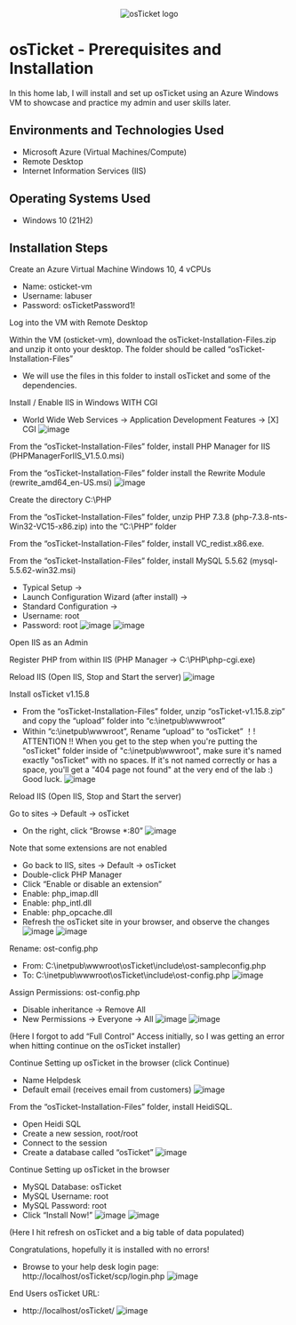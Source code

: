 <p align="center">
<img src="https://i.imgur.com/Clzj7Xs.png" alt="osTicket logo"/>
</p>

<h1>osTicket - Prerequisites and Installation</h1>
In this home lab, I will install and set up osTicket using an Azure Windows VM to showcase and practice my admin and user skills later.<br />

<h2>Environments and Technologies Used</h2>

- Microsoft Azure (Virtual Machines/Compute)
- Remote Desktop
- Internet Information Services (IIS)

<h2>Operating Systems Used </h2>

- Windows 10</b> (21H2)

<h2>Installation Steps</h2>

Create an Azure Virtual Machine Windows 10, 4 vCPUs
-	Name: osticket-vm
-	Username: labuser
-	Password: osTicketPassword1!

Log into the VM with Remote Desktop

Within the VM (osticket-vm), download the osTicket-Installation-Files.zip and unzip it onto your desktop. The folder should be called “osTicket-Installation-Files”
-	We will use the files in this folder to install osTicket and some of the dependencies.

Install / Enable IIS in Windows WITH CGI
-	World Wide Web Services -> Application Development Features -> [X] CGI ![image](https://github.com/user-attachments/assets/7dc7cd1e-2a26-4b2b-bf7d-6bb721a0917e)

 

From the “osTicket-Installation-Files” folder, install PHP Manager for IIS (PHPManagerForIIS_V1.5.0.msi)

From the “osTicket-Installation-Files” folder install the Rewrite Module (rewrite_amd64_en-US.msi) ![image](https://github.com/user-attachments/assets/82d4fbb2-7b27-4dec-bde2-b1eb3b955c56)


 

Create the directory C:\PHP

From the “osTicket-Installation-Files” folder, unzip PHP 7.3.8 (php-7.3.8-nts-Win32-VC15-x86.zip) into the “C:\PHP” folder

From the “osTicket-Installation-Files” folder, install VC_redist.x86.exe.

From the “osTicket-Installation-Files” folder, install MySQL 5.5.62 (mysql-5.5.62-win32.msi)
-	Typical Setup ->
-	Launch Configuration Wizard (after install) ->
-	Standard Configuration ->
-	Username: root
-	Password: root ![image](https://github.com/user-attachments/assets/98694b9b-5135-4060-bc5c-25bbae30d022) ![image](https://github.com/user-attachments/assets/f2fd4b36-8754-4115-bf33-7621e90400db)


 
 

Open IIS as an Admin

Register PHP from within IIS (PHP Manager -> C:\PHP\php-cgi.exe)

Reload IIS (Open IIS, Stop and Start the server) ![image](https://github.com/user-attachments/assets/8903891c-5207-4e23-8db5-16b054bc127a)

 

Install osTicket v1.15.8
-	From the “osTicket-Installation-Files” folder, unzip “osTicket-v1.15.8.zip” and copy the “upload” folder into “c:\inetpub\wwwroot”
-	Within “c:\inetpub\wwwroot”, Rename “upload” to “osTicket”
！! ATTENTION !! When you get to the step when you're putting the "osTicket" folder inside of "c:\inetpub\wwwroot", make sure it's named exactly "osTicket" with no spaces. If it's not named correctly or has a space, you'll get a "404 page not found" at the very end of the lab :) Good luck. ![image](https://github.com/user-attachments/assets/a6deb705-b040-4d2e-84e3-3df38573efee)


 

Reload IIS (Open IIS, Stop and Start the server)

Go to sites -> Default -> osTicket
-	On the right, click “Browse *:80” ![image](https://github.com/user-attachments/assets/5dd3ad37-3c6a-44df-8507-84ac781b1e25)


 

Note that some extensions are not enabled
-	Go back to IIS, sites -> Default -> osTicket
-	Double-click PHP Manager
-	Click “Enable or disable an extension”
-	Enable: php_imap.dll
-	Enable: php_intl.dll
-	Enable: php_opcache.dll
-	Refresh the osTicket site in your browser, and observe the changes ![image](https://github.com/user-attachments/assets/339a5e34-91a5-425c-ad1d-0e237546eef3) ![image](https://github.com/user-attachments/assets/d3d1fd8c-b238-441f-9af6-57d599fdf757)



 
 

Rename: ost-config.php
-	From: C:\inetpub\wwwroot\osTicket\include\ost-sampleconfig.php
-	To: C:\inetpub\wwwroot\osTicket\include\ost-config.php ![image](https://github.com/user-attachments/assets/d0c73f6e-5eb6-43d7-bc10-b5a931a6a5e5)


 

Assign Permissions: ost-config.php
-	Disable inheritance -> Remove All
-	New Permissions -> Everyone -> All ![image](https://github.com/user-attachments/assets/0b6dae00-7939-48b7-8195-da8f01e9aa42) ![image](https://github.com/user-attachments/assets/d1cba096-b86b-4014-a210-9994f2b738b7)



 

 
(Here I forgot to add “Full Control” Access initially, so I was getting an error when hitting continue on the osTicket installer)

Continue Setting up osTicket in the browser (click Continue)
-	Name Helpdesk
-	Default email (receives email from customers) ![image](https://github.com/user-attachments/assets/cbc952f9-c638-4884-9aec-418cd252cbda)


 

From the “osTicket-Installation-Files” folder, install HeidiSQL.
-	Open Heidi SQL
-	Create a new session, root/root
-	Connect to the session
-	Create a database called “osTicket” ![image](https://github.com/user-attachments/assets/75461acc-ed86-48f3-908c-7445d473c420)


 

Continue Setting up osTicket in the browser
-	MySQL Database: osTicket
-	MySQL Username: root
-	MySQL Password: root
-	Click “Install Now!” ![image](https://github.com/user-attachments/assets/e37438f7-9617-4072-9866-3e3a61030e76) ![image](https://github.com/user-attachments/assets/11ecc5ea-ff67-4870-9727-90e9902f2a80)



 

 
(Here I hit refresh on osTicket and a big table of data populated)

Congratulations, hopefully it is installed with no errors!
-	Browse to your help desk login page: http://localhost/osTicket/scp/login.php ![image](https://github.com/user-attachments/assets/0a1204e0-dd8e-41b5-9f0b-f2e4cbe96d49)


 

End Users osTicket URL:
-	http://localhost/osTicket/ ![image](https://github.com/user-attachments/assets/dbe09db6-b0a5-44e2-b119-2611b7a46093)


 
